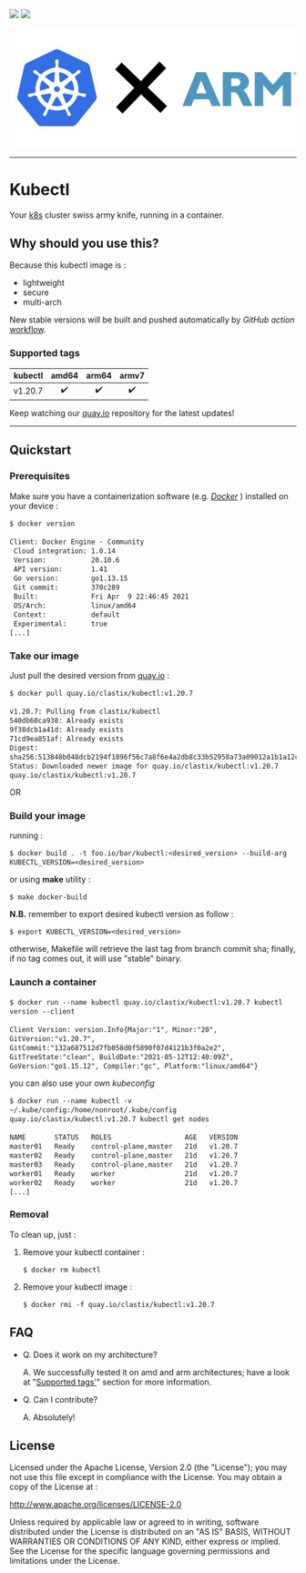 
<p align="left">
  <img src="https://img.shields.io/github/license/clastix/kubectl"/>
  <a href="https://github.com/clastix/kubectl/releases">
    <img src="https://img.shields.io/github/v/release/clastix/kubectl"/>
  </a>
</p>

<p align="center">
  <img src="assets/logo/kubexarm.png" />
</p>

---

# Kubectl

Your [k8s](https://kubernetes.io) cluster swiss army knife, running in a container.

## Why should you use this?

Because this kubectl image is :

- lightweight
- secure
- multi-arch

New stable versions will be built and pushed automatically by *GitHub action* [workflow](https://github.com/clastix/kubectl/blob/master/.github/workflows/docker-ci.yml).

### Supported tags

| kubectl | amd64 | arm64 | armv7 |
| :---: | :---: | :---: | :---: |
|v1.20.7| :heavy_check_mark: | :heavy_check_mark: | :heavy_check_mark: |

Keep watching our [quay.io](https://quay.io/repository/clastix/kubectl) repository for the latest updates!

---

## Quickstart

### Prerequisites

Make sure you have a containerization software (e.g. _[Docker](https://www.docker.com/)_ ) installed on your device :

```
$ docker version

Client: Docker Engine - Community
 Cloud integration: 1.0.14
 Version:           20.10.6
 API version:       1.41
 Go version:        go1.13.15
 Git commit:        370c289
 Built:             Fri Apr  9 22:46:45 2021
 OS/Arch:           linux/amd64
 Context:           default
 Experimental:      true
[...]
```

### Take our image

Just pull the desired version from [quay.io](https://quay.io/repository/clastix/kubectl) :

```
$ docker pull quay.io/clastix/kubectl:v1.20.7

v1.20.7: Pulling from clastix/kubectl
540db60ca938: Already exists 
9f38dcb1a41d: Already exists 
71cd9ea851af: Already exists 
Digest: sha256:513848b048dcb2194f1896f56c7a8f6e4a2db8c33b52958a73a09012a1b1a12c
Status: Downloaded newer image for quay.io/clastix/kubectl:v1.20.7
quay.io/clastix/kubectl:v1.20.7
```

OR

### Build your image

running :

```
$ docker build . -t foo.io/bar/kubectl:<desired_version> --build-arg KUBECTL_VERSION=<desired_version>
```

or using **make** utility :
```
$ make docker-build
```
**N.B.** remember to export desired kubectl version as follow :

```
$ export KUBECTL_VERSION=<desired_version>
```

otherwise, Makefile will retrieve the last tag from branch commit sha;
finally, if no tag comes out, it will use "stable" binary.

### Launch a container

```
$ docker run --name kubectl quay.io/clastix/kubectl:v1.20.7 kubectl version --client

Client Version: version.Info{Major:"1", Minor:"20", GitVersion:"v1.20.7", GitCommit:"132a687512d7fb058d0f5890f07d4121b3f0a2e2", GitTreeState:"clean", BuildDate:"2021-05-12T12:40:09Z", GoVersion:"go1.15.12", Compiler:"gc", Platform:"linux/amd64"}
```

you can also use your own _kubeconfig_

```
$ docker run --name kubectl -v ~/.kube/config:/home/nonroot/.kube/config quay.io/clastix/kubectl:v1.20.7 kubectl get nodes

NAME       STATUS   ROLES                  AGE   VERSION
master01   Ready    control-plane,master   21d   v1.20.7
master02   Ready    control-plane,master   21d   v1.20.7
master03   Ready    control-plane,master   21d   v1.20.7
worker01   Ready    worker                 21d   v1.20.7
worker02   Ready    worker                 21d   v1.20.7
[...]
```

### Removal
To clean up, just :

1. Remove your kubectl container :

    ```
    $ docker rm kubectl
    ```

3. Remove your kubectl image :

    ```
    $ docker rmi -f quay.io/clastix/kubectl:v1.20.7
    ```

## FAQ
- Q. Does it work on my architecture?

  A. We successfully tested it on amd and arm architectures; have a look at "[Supported tags'](https://github.com/clastix/kubectl#supported-tags)" section for more information.

- Q. Can I contribute?

  A. Absolutely!

## License

Licensed under the Apache License, Version 2.0 (the "License"); you may not use this file except in compliance with the License. You may obtain a copy of the License at :

http://www.apache.org/licenses/LICENSE-2.0

Unless required by applicable law or agreed to in writing, software distributed under the License is distributed on an "AS IS" BASIS, WITHOUT WARRANTIES OR CONDITIONS OF ANY KIND, either express or implied. See the License for the specific language governing permissions and limitations under the License.
